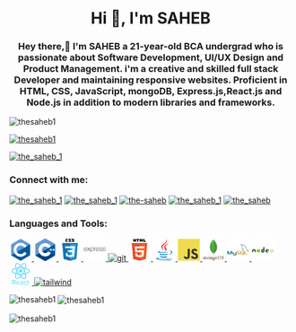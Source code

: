 <h1 align="center">Hi 👋, I'm SAHEB</h1>
<h3 align="center">Hey there,👋 I'm SAHEB a 21-year-old BCA undergrad who is passionate about Software Development, UI/UX Design and Product Management. i'm a creative and skilled full stack Developer and maintaining responsive websites. Proficient in HTML, CSS, JavaScript, mongoDB, Express.js,React.js and Node.js in addition to modern libraries and frameworks.</h3>

<p align="left"> <img src="https://komarev.com/ghpvc/?username=thesaheb1&label=Profile%20views&color=0e75b6&style=flat" alt="thesaheb1" /> </p>

<p align="left"> <a href="https://github.com/ryo-ma/github-profile-trophy"><img src="https://github-profile-trophy.vercel.app/?username=thesaheb1" alt="thesaheb1" /></a> </p>

<p align="left"> <a href="https://twitter.com/the_saheb_1" target="blank"><img src="https://img.shields.io/twitter/follow/the_saheb_1?logo=twitter&style=for-the-badge" alt="the_saheb_1" /></a> </p>

<h3 align="left">Connect with me:</h3>
<p align="left">
<a href="https://codepen.io/the_saheb_1" target="blank"><img align="center" src="https://raw.githubusercontent.com/rahuldkjain/github-profile-readme-generator/master/src/images/icons/Social/codepen.svg" alt="the_saheb_1" height="30" width="40" /></a>
<a href="https://twitter.com/the_saheb_1" target="blank"><img align="center" src="https://raw.githubusercontent.com/rahuldkjain/github-profile-readme-generator/master/src/images/icons/Social/twitter.svg" alt="the_saheb_1" height="30" width="40" /></a>
<a href="https://linkedin.com/in/the-saheb" target="blank"><img align="center" src="https://raw.githubusercontent.com/rahuldkjain/github-profile-readme-generator/master/src/images/icons/Social/linked-in-alt.svg" alt="the-saheb" height="30" width="40" /></a>
<a href="https://instagram.com/the_saheb_1" target="blank"><img align="center" src="https://raw.githubusercontent.com/rahuldkjain/github-profile-readme-generator/master/src/images/icons/Social/instagram.svg" alt="the_saheb_1" height="30" width="40" /></a>
<a href="https://www.leetcode.com/the_saheb" target="blank"><img align="center" src="https://raw.githubusercontent.com/rahuldkjain/github-profile-readme-generator/master/src/images/icons/Social/leet-code.svg" alt="the_saheb" height="30" width="40" /></a>
</p>

<h3 align="left">Languages and Tools:</h3>
<p align="left"> <a href="https://www.cprogramming.com/" target="_blank" rel="noreferrer"> <img src="https://raw.githubusercontent.com/devicons/devicon/master/icons/c/c-original.svg" alt="c" width="40" height="40"/> </a> <a href="https://www.w3schools.com/cpp/" target="_blank" rel="noreferrer"> <img src="https://raw.githubusercontent.com/devicons/devicon/master/icons/cplusplus/cplusplus-original.svg" alt="cplusplus" width="40" height="40"/> </a> <a href="https://www.w3schools.com/css/" target="_blank" rel="noreferrer"> <img src="https://raw.githubusercontent.com/devicons/devicon/master/icons/css3/css3-original-wordmark.svg" alt="css3" width="40" height="40"/> </a> <a href="https://expressjs.com" target="_blank" rel="noreferrer"> <img src="https://raw.githubusercontent.com/devicons/devicon/master/icons/express/express-original-wordmark.svg" alt="express" width="40" height="40"/> </a> <a href="https://git-scm.com/" target="_blank" rel="noreferrer"> <img src="https://www.vectorlogo.zone/logos/git-scm/git-scm-icon.svg" alt="git" width="40" height="40"/> </a> <a href="https://www.w3.org/html/" target="_blank" rel="noreferrer"> <img src="https://raw.githubusercontent.com/devicons/devicon/master/icons/html5/html5-original-wordmark.svg" alt="html5" width="40" height="40"/> </a> <a href="https://www.java.com" target="_blank" rel="noreferrer"> <img src="https://raw.githubusercontent.com/devicons/devicon/master/icons/java/java-original.svg" alt="java" width="40" height="40"/> </a> <a href="https://developer.mozilla.org/en-US/docs/Web/JavaScript" target="_blank" rel="noreferrer"> <img src="https://raw.githubusercontent.com/devicons/devicon/master/icons/javascript/javascript-original.svg" alt="javascript" width="40" height="40"/> </a> <a href="https://www.mongodb.com/" target="_blank" rel="noreferrer"> <img src="https://raw.githubusercontent.com/devicons/devicon/master/icons/mongodb/mongodb-original-wordmark.svg" alt="mongodb" width="40" height="40"/> </a> <a href="https://www.mysql.com/" target="_blank" rel="noreferrer"> <img src="https://raw.githubusercontent.com/devicons/devicon/master/icons/mysql/mysql-original-wordmark.svg" alt="mysql" width="40" height="40"/> </a> <a href="https://nodejs.org" target="_blank" rel="noreferrer"> <img src="https://raw.githubusercontent.com/devicons/devicon/master/icons/nodejs/nodejs-original-wordmark.svg" alt="nodejs" width="40" height="40"/> </a> <a href="https://reactjs.org/" target="_blank" rel="noreferrer"> <img src="https://raw.githubusercontent.com/devicons/devicon/master/icons/react/react-original-wordmark.svg" alt="react" width="40" height="40"/> </a> <a href="https://tailwindcss.com/" target="_blank" rel="noreferrer"> <img src="https://www.vectorlogo.zone/logos/tailwindcss/tailwindcss-icon.svg" alt="tailwind" width="40" height="40"/> </a> </p>

<p><img align="left" src="https://github-readme-stats.vercel.app/api/top-langs?username=thesaheb1&show_icons=true&locale=en&layout=compact" alt="thesaheb1" /></p>

<p>&nbsp;<img align="center" src="https://github-readme-stats.vercel.app/api?username=thesaheb1&show_icons=true&locale=en" alt="thesaheb1" /></p>

<p><img align="center" src="https://github-readme-streak-stats.herokuapp.com/?user=thesaheb1&" alt="thesaheb1" /></p>
